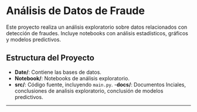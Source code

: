 # Análisis de Datos de Fraude

Este proyecto realiza un análisis exploratorio sobre datos relacionados con detección de fraudes. Incluye notebooks con análisis estadísticos, gráficos y modelos predictivos.

## Estructura del Proyecto
- **Date/**: Contiene las bases de datos.
- **Notebook/**: Notebooks de análisis exploratorio.
- **src/**: Código fuente, incluyendo `main.py`.
-**docs/**: Documentos Inciales, conclusiones de analisis exploratorio, conclusión de modelos
predictivos.



---
